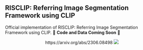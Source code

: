 ## RISCLIP: Referring Image Segmentation Framework using CLIP
Official implementation of RISCLIP: Referring Image Segmentation Framework using CLIP.
:construction: **Code and Data Coming Soon** :construction:

<p align="center">
  https://arxiv.org/abs/2306.08498
    <a href="https://arxiv.org/abs/2306.08498"><img src="https://img.shields.io/badge/arxiv-2306.08498-b31b1b"></a>
</p>
